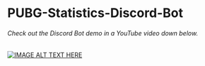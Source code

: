 # PUBG-Statistics-Discord-Bot
###### Check out the Discord Bot demo in a YouTube video down below.

[![IMAGE ALT TEXT HERE](http://img.youtube.com/vi/gKD8G7wlbs4/0.jpg)](http://www.youtube.com/watch?v=gKD8G7wlbs4)


